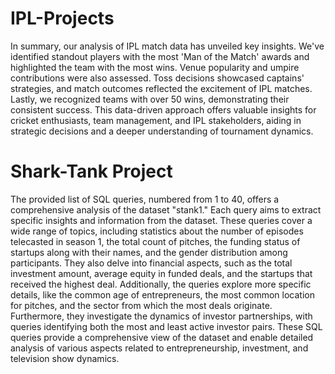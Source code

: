 # IPL-Projects

In summary, our analysis of IPL match data has unveiled key insights. We've identified standout players with the most 'Man of the Match' awards and highlighted the team with the most wins. Venue popularity and umpire contributions were also assessed. Toss decisions showcased captains' strategies, and match outcomes reflected the excitement of IPL matches. Lastly, we recognized teams with over 50 wins, demonstrating their consistent success. This data-driven approach offers valuable insights for cricket enthusiasts, team management, and IPL stakeholders, aiding in strategic decisions and a deeper understanding of tournament dynamics.

# Shark-Tank Project

The provided list of SQL queries, numbered from 1 to 40, offers a comprehensive analysis of the dataset "stank1." Each query aims to extract specific insights and information from the dataset. These queries cover a wide range of topics, including statistics about the number of episodes telecasted in season 1, the total count of pitches, the funding status of startups along with their names, and the gender distribution among participants. They also delve into financial aspects, such as the total investment amount, average equity in funded deals, and the startups that received the highest deal. Additionally, the queries explore more specific details, like the common age of entrepreneurs, the most common location for pitches, and the sector from which the most deals originate. Furthermore, they investigate the dynamics of investor partnerships, with queries identifying both the most and least active investor pairs. These SQL queries provide a comprehensive view of the dataset and enable detailed analysis of various aspects related to entrepreneurship, investment, and television show dynamics.
